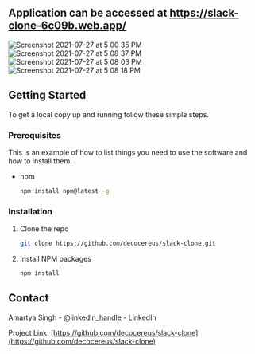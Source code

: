 ## Application can be accessed at https://slack-clone-6c09b.web.app/
![Screenshot 2021-07-27 at 5 00 35 PM](https://user-images.githubusercontent.com/53113365/127147293-6888093d-b4c0-4cb3-8ebb-fa6b9172e880.png)
![Screenshot 2021-07-27 at 5 08 37 PM](https://user-images.githubusercontent.com/53113365/127147552-2083409a-9284-4862-84a6-b139e6b9e978.png)
![Screenshot 2021-07-27 at 5 08 03 PM](https://user-images.githubusercontent.com/53113365/127147443-4fb2cf5c-5908-406a-8fe6-b049b032add9.png)
![Screenshot 2021-07-27 at 5 08 18 PM](https://user-images.githubusercontent.com/53113365/127147488-62b0af1b-d3da-4f68-863f-3a55248e2247.png)


<!-- GETTING STARTED -->
## Getting Started

To get a local copy up and running follow these simple steps.

### Prerequisites

This is an example of how to list things you need to use the software and how to install them.
* npm
  ```sh
  npm install npm@latest -g
  ```

### Installation

1. Clone the repo
   ```sh
   git clone https://github.com/decocereus/slack-clone.git
   ```
2. Install NPM packages
   ```sh
   npm install
   ```

<!-- CONTACT -->
## Contact

Amartya Singh - [@linkedIn_handle](https://www.linkedin.com/in/amartyasingh07/) - LinkedIn

Project Link: [https://github.com/decocereus/slack-clone](https://github.com/decocereus/slack-clone)
